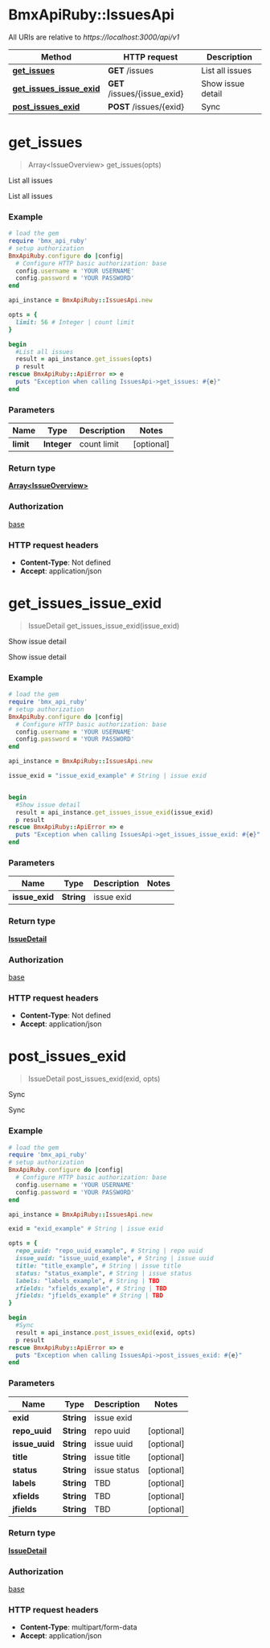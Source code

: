 # BmxApiRuby::IssuesApi

All URIs are relative to *https://localhost:3000/api/v1*

Method | HTTP request | Description
------------- | ------------- | -------------
[**get_issues**](IssuesApi.md#get_issues) | **GET** /issues | List all issues
[**get_issues_issue_exid**](IssuesApi.md#get_issues_issue_exid) | **GET** /issues/{issue_exid} | Show issue detail
[**post_issues_exid**](IssuesApi.md#post_issues_exid) | **POST** /issues/{exid} | Sync


# **get_issues**
> Array&lt;IssueOverview&gt; get_issues(opts)

List all issues

List all issues

### Example
```ruby
# load the gem
require 'bmx_api_ruby'
# setup authorization
BmxApiRuby.configure do |config|
  # Configure HTTP basic authorization: base
  config.username = 'YOUR USERNAME'
  config.password = 'YOUR PASSWORD'
end

api_instance = BmxApiRuby::IssuesApi.new

opts = { 
  limit: 56 # Integer | count limit
}

begin
  #List all issues
  result = api_instance.get_issues(opts)
  p result
rescue BmxApiRuby::ApiError => e
  puts "Exception when calling IssuesApi->get_issues: #{e}"
end
```

### Parameters

Name | Type | Description  | Notes
------------- | ------------- | ------------- | -------------
 **limit** | **Integer**| count limit | [optional] 

### Return type

[**Array&lt;IssueOverview&gt;**](IssueOverview.md)

### Authorization

[base](../README.md#base)

### HTTP request headers

 - **Content-Type**: Not defined
 - **Accept**: application/json



# **get_issues_issue_exid**
> IssueDetail get_issues_issue_exid(issue_exid)

Show issue detail

Show issue detail

### Example
```ruby
# load the gem
require 'bmx_api_ruby'
# setup authorization
BmxApiRuby.configure do |config|
  # Configure HTTP basic authorization: base
  config.username = 'YOUR USERNAME'
  config.password = 'YOUR PASSWORD'
end

api_instance = BmxApiRuby::IssuesApi.new

issue_exid = "issue_exid_example" # String | issue exid


begin
  #Show issue detail
  result = api_instance.get_issues_issue_exid(issue_exid)
  p result
rescue BmxApiRuby::ApiError => e
  puts "Exception when calling IssuesApi->get_issues_issue_exid: #{e}"
end
```

### Parameters

Name | Type | Description  | Notes
------------- | ------------- | ------------- | -------------
 **issue_exid** | **String**| issue exid | 

### Return type

[**IssueDetail**](IssueDetail.md)

### Authorization

[base](../README.md#base)

### HTTP request headers

 - **Content-Type**: Not defined
 - **Accept**: application/json



# **post_issues_exid**
> IssueDetail post_issues_exid(exid, opts)

Sync

Sync

### Example
```ruby
# load the gem
require 'bmx_api_ruby'
# setup authorization
BmxApiRuby.configure do |config|
  # Configure HTTP basic authorization: base
  config.username = 'YOUR USERNAME'
  config.password = 'YOUR PASSWORD'
end

api_instance = BmxApiRuby::IssuesApi.new

exid = "exid_example" # String | issue exid

opts = { 
  repo_uuid: "repo_uuid_example", # String | repo uuid
  issue_uuid: "issue_uuid_example", # String | issue uuid
  title: "title_example", # String | issue title
  status: "status_example", # String | issue status
  labels: "labels_example", # String | TBD
  xfields: "xfields_example", # String | TBD
  jfields: "jfields_example" # String | TBD
}

begin
  #Sync
  result = api_instance.post_issues_exid(exid, opts)
  p result
rescue BmxApiRuby::ApiError => e
  puts "Exception when calling IssuesApi->post_issues_exid: #{e}"
end
```

### Parameters

Name | Type | Description  | Notes
------------- | ------------- | ------------- | -------------
 **exid** | **String**| issue exid | 
 **repo_uuid** | **String**| repo uuid | [optional] 
 **issue_uuid** | **String**| issue uuid | [optional] 
 **title** | **String**| issue title | [optional] 
 **status** | **String**| issue status | [optional] 
 **labels** | **String**| TBD | [optional] 
 **xfields** | **String**| TBD | [optional] 
 **jfields** | **String**| TBD | [optional] 

### Return type

[**IssueDetail**](IssueDetail.md)

### Authorization

[base](../README.md#base)

### HTTP request headers

 - **Content-Type**: multipart/form-data
 - **Accept**: application/json



